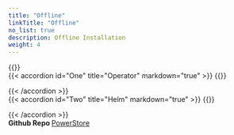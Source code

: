 ```yaml
---
title: "Offline"
linkTitle: "Offline"
no_list: true
description: Offline Installation
weight: 4
---
```


{{<include  file="content/v2/getting-started/installation/offline/dependencies.md" >}}
<br>
{{< accordion id="One" title="Operator" markdown="true" >}} 
{{<include  file="content/v2/getting-started/installation/offline/operator.md" suffix="1">}}

{{< /accordion >}}
<br> 
{{< accordion id="Two" title="Helm" markdown="true" >}} 
{{<include  file="content/v2/getting-started/installation/offline/helm.md" suffix="2">}}

{{< /accordion >}}
<br>
<strong>Github Repo </strong>[PowerStore](https://github.com/dell/csi-powerstore)